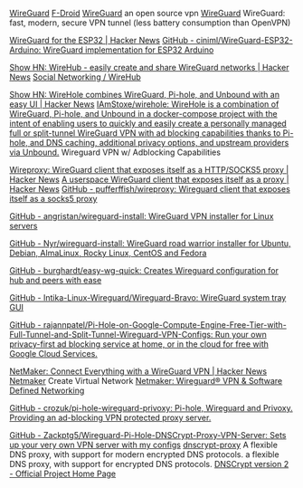 
[WireGuard](https://git.zx2c4.com/wireguard-android)
[F-Droid](https://f-droid.org/app/com.wireguard.android)
[WireGuard](https://f-droid.org/packages/com.wireguard.android)
an open source vpn
[WireGuard](https://github.com/WireGuard/wireguard-apple)
WireGuard: fast, modern, secure VPN tunnel (less battery consumption than OpenVPN)

[WireGuard for the ESP32 | Hacker News](https://news.ycombinator.com/item?id=34171406)
[GitHub - ciniml/WireGuard-ESP32-Arduino: WireGuard implementation for ESP32 Arduino](https://github.com/ciniml/WireGuard-ESP32-Arduino)

[Show HN: WireHub - easily create and share WireGuard networks | Hacker News](https://news.ycombinator.com/item?id=38155544)
[Social Networking / WireHub](https://www.wirehub.org/)

[Show HN: WireHole combines WireGuard, Pi-hole, and Unbound with an easy UI | Hacker News](https://news.ycombinator.com/item?id=38044782)
[IAmStoxe/wirehole: WireHole is a combination of WireGuard, Pi-hole, and Unbound in a docker-compose project with the intent of enabling users to quickly and easily create a personally managed full or split-tunnel WireGuard VPN with ad blocking capabilities thanks to Pi-hole, and DNS caching, additional privacy options, and upstream providers via Unbound.](https://github.com/IAmStoxe/wirehole)
Wireguard VPN w/ Adblocking Capabilities

[Wireproxy: WireGuard client that exposes itself as a HTTP/SOCKS5 proxy | Hacker News](https://news.ycombinator.com/item?id=39900329)
[A userspace WireGuard client that exposes itself as a proxy | Hacker News](https://news.ycombinator.com/item?id=30816135)
[GitHub - pufferffish/wireproxy: Wireguard client that exposes itself as a socks5 proxy](https://github.com/pufferffish/wireproxy)

[GitHub - angristan/wireguard-install: WireGuard VPN installer for Linux servers](https://github.com/angristan/wireguard-install)

[GitHub - Nyr/wireguard-install: WireGuard road warrior installer for Ubuntu, Debian, AlmaLinux, Rocky Linux, CentOS and Fedora](https://github.com/Nyr/wireguard-install)

[GitHub - burghardt/easy-wg-quick: Creates Wireguard configuration for hub and peers with ease](https://github.com/burghardt/easy-wg-quick)

[GitHub - Intika-Linux-Wireguard/Wireguard-Bravo: WireGuard system tray GUI](https://github.com/Intika-Linux-Wireguard/Wireguard-Bravo)

[GitHub - rajannpatel/Pi-Hole-on-Google-Compute-Engine-Free-Tier-with-Full-Tunnel-and-Split-Tunnel-Wireguard-VPN-Configs: Run your own privacy-first ad blocking service at home, or in the cloud for free with Google Cloud Services.](https://github.com/rajannpatel/Pi-Hole-on-Google-Compute-Engine-Free-Tier-with-Full-Tunnel-and-Split-Tunnel-Wireguard-VPN-Configs)

[NetMaker: Connect Everything with a WireGuard VPN | Hacker News](https://news.ycombinator.com/item?id=37142388)
[Netmaker](https://gravitl.com/netmaker)
Create Virtual Network
[Netmaker: Wireguard® VPN & Software Defined Networking](https://www.netmaker.io/)

[GitHub - crozuk/pi-hole-wireguard-privoxy: Pi-hole, Wireguard and Privoxy. Providing an ad-blocking VPN protected proxy server.](https://github.com/crozuk/pi-hole-wireguard-privoxy)

[GitHub - Zackptg5/Wireguard-Pi-Hole-DNSCrypt-Proxy-VPN-Server: Sets up your very own VPN server with my configs](https://github.com/Zackptg5/Wireguard-Pi-Hole-DNSCrypt-Proxy-VPN-Server)
[dnscrypt-proxy](https://github.com/DNSCrypt/dnscrypt-proxy)
A flexible DNS proxy, with support for modern encrypted DNS protocols.
a flexible DNS proxy, with support for encrypted DNS protocols.
[DNSCrypt version 2 - Official Project Home Page](https://dnscrypt.info/)
